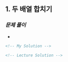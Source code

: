 ## 1. 두 배열 합치기

### _문제 풀이_

-

```html
<!-- My Solution -->
```

```html
<!-- Lecture Solution -->
```

```html

```
